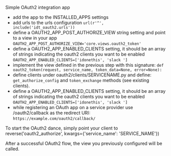 Simple OAuth2 integration app

* add the app to the INSTALLED_APPS settings
* add urls to the urls configuration `url(r'^', include('idt_oauth2.urls'))`
* define a OAUTH2_APP_POST_AUTHORIZE_VIEW string setting and point to a view in your app
  `OAUTH2_APP_POST_AUTHORIZE_VIEW='core.views.oauth2_token'`
* define a OAUTH2_APP_ENABLED_CLIENTS setting, it should be an array of strings
  indicating the oauth2 clients you want to be enabled
  `OAUTH2_APP_ENABLED_CLIENTS=['idonethis', 'slack ']`
* implement the view defined in the previous step with this signature:
`def oauth2_token(request, service_name, token_data=None, error=None):`
* define clients under oauth2/clients/SERVICENAME.py and define:
  `get_authorize_config` and `token_exchange` methods (see existing clients).
* define a OAUTH2_APP_ENABLED_CLIENTS setting, it should be an array of strings
  indicating the oauth2 clients you want to be enabled
  `OAUTH2_APP_ENABLED_CLIENTS=['idonethis', 'slack ']`
* while registering an OAuth app on a service provider use /oauth2/callback as
  the redirect URI: `https://example.com/oauth2/callback/`


To start the OAuth2 dance, simply point your client to
reverse('oauth2_authorize', kwargs={'service_name': 'SERVICE_NAME'})

After a successful OAuth2 flow, the view you previously configured will be
called.
